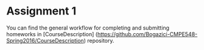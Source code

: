 # Assignment 1

You can find the general workflow for completing and submitting homeworks in [CourseDescription] (https://github.com/Bogazici-CMPE548-Spring2016/CourseDescription) repository.

